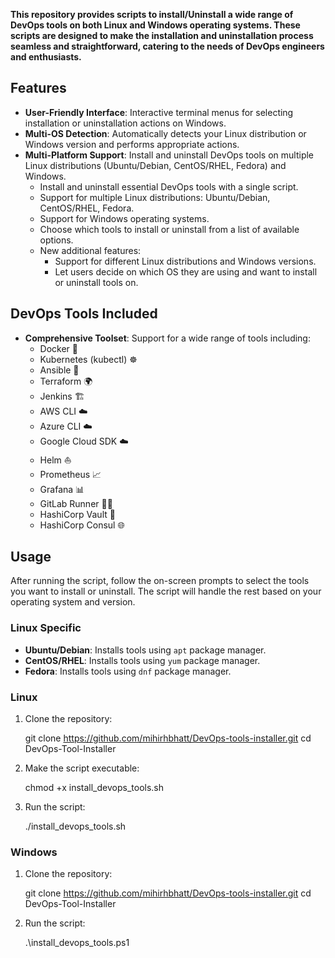 **This repository provides scripts to install/Uninstall a wide range of DevOps tools on both Linux and Windows operating systems. These scripts are designed to make the installation and uninstallation process seamless and straightforward, catering to the needs of DevOps engineers and enthusiasts.**

## Features

- **User-Friendly Interface**: Interactive terminal menus for selecting installation or uninstallation actions on Windows.
- **Multi-OS Detection**: Automatically detects your Linux distribution or Windows version and performs appropriate actions.
- **Multi-Platform Support**: Install and uninstall DevOps tools on multiple Linux distributions (Ubuntu/Debian, CentOS/RHEL, Fedora) and Windows.
  - Install and uninstall essential DevOps tools with a single script.
  - Support for multiple Linux distributions: Ubuntu/Debian, CentOS/RHEL, Fedora.
  - Support for Windows operating systems.
  - Choose which tools to install or uninstall from a list of available options.
  - New additional features:
    - Support for different Linux distributions and Windows versions.
    - Let users decide on which OS they are using and want to install or uninstall tools on.

## DevOps Tools Included

- **Comprehensive Toolset**: Support for a wide range of tools including:
  - Docker 🐳
  - Kubernetes (kubectl) ☸️
  - Ansible 📜
  - Terraform 🌍
  - Jenkins 🏗️
  - AWS CLI ☁️
  - Azure CLI ☁️
  - Google Cloud SDK ☁️
  - Helm ⛵
  - Prometheus 📈
  - Grafana 📊
  - GitLab Runner 🏃‍♂️
  - HashiCorp Vault 🔐
  - HashiCorp Consul 🌐

## Usage

After running the script, follow the on-screen prompts to select the tools you want to install or uninstall. The script will handle the rest based on your operating system and version.

### Linux Specific

- **Ubuntu/Debian**: Installs tools using `apt` package manager.
- **CentOS/RHEL**: Installs tools using `yum` package manager.
- **Fedora**: Installs tools using `dnf` package manager.




### Linux

[](https://github.com/mihirhbhatt/DevOps-tools-installer/blob/master/README.md#usage)

1.  Clone the repository:
    
    git clone https://github.com/mihirhbhatt/DevOps-tools-installer.git
    cd DevOps-Tool-Installer
    
2.  Make the script executable:
    
    chmod +x install_devops_tools.sh
    
3.  Run the script:
   
    ./install_devops_tools.sh
    

### Windows

[](https://github.com/mihirhbhatt/DevOps-tools-installer/blob/master/README.md#usage)

1.  Clone the repository:
    
    git clone https://github.com/mihirhbhatt/DevOps-tools-installer.git
    cd DevOps-Tool-Installer
    
2.  Run the script:
    
    .\install_devops_tools.ps1
